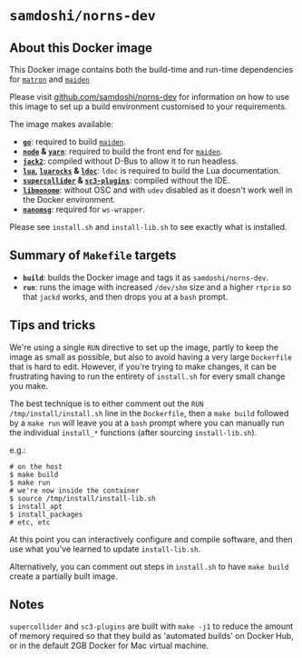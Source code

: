 # `samdoshi/norns-dev`

## About this Docker image

This Docker image contains both the build-time and run-time dependencies for [`matron`][matron] and [`maiden`][maiden]

Please visit [github.com/samdoshi/norns-dev][norns-dev] for information on how to use this image to set up a build environment customised to your requirements.

[matron]: https://github.com/monome/norns
[maiden]: https://github.com/monome/maiden
[norns-dev]: https://github.com/samdoshi/norns-dev

The image makes available:

 - **[`go`][go]**: required to build [`maiden`][maiden].
 - **[`node`][node] & [`yarn`][yarn]**: required to build the front end for [`maiden`][maiden].
 - **[`jack2`][jack2]**: compiled without D-Bus to allow it to run headless.
 - **[`lua`][lua], [`luarocks`][luarocks] & [`ldoc`][ldoc]**: `ldoc` is required to build the Lua documentation.
 - **[`supercollider`][supercollider] & [`sc3-plugins`][sc3-plugins]**: compiled without the IDE.
 - **[`libmonome`][libmonome]**: without OSC and with `udev` disabled as it doesn't work well in the Docker environment.
 - **[`nanomsg`][nanomsg]**: required for `ws-wrapper`.
 
Please see `install.sh` and `install-lib.sh` to see exactly what is installed.
 
[go]: https://golang.org/
[jack2]: http://www.jackaudio.org/
[lua]: http://www.lua.org/
[luarocks]: https://luarocks.org/
[ldoc]: http://stevedonovan.github.io/ldoc/
[supercollider]: https://supercollider.github.io/
[sc3-plugins]: https://supercollider.github.io/sc3-plugins/
[node]: https://nodejs.org/en/
[yarn]: https://yarnpkg.com/en/
[libmonome]: https://github.com/monome/libmonome
[nanomsg]: https://github.com/nanomsg/nanomsg

## Summary of `Makefile` targets

 - **`build`**: builds the Docker image and tags it as `samdoshi/norns-dev`.
 - **`run`**: runs the image with increased `/dev/shm` size and a higher `rtprio` so that `jackd` works, and then drops you at a `bash` prompt.

## Tips and tricks

We're using a single `RUN` directive to set up the image, partly to keep the image as small as possible, but also to avoid having a very large `Dockerfile` that is hard to edit. However, if you're trying to make changes, it can be frustrating having to run the entirety of `install.sh` for every small change you make.

The best technique is to either comment out the `RUN /tmp/install/install.sh` line in the `Dockerfile`, then a `make build` followed by a `make run` will leave you at a `bash` prompt where you can manually run the individual `install_*` functions (after sourcing `install-lib.sh`).

e.g.:

```
# on the host
$ make build
$ make run
# we're now inside the container
$ source /tmp/install/install-lib.sh
$ install_apt
$ install_packages
# etc, etc
```

At this point you can interactively configure and compile software, and then use what you've learned to update `install-lib.sh`.

Alternatively, you can comment out steps in `install.sh` to have `make build` create a partially built image.

## Notes

`supercollider` and `sc3-plugins` are built with `make -j1` to reduce the amount of memory required so that they build as 'automated builds' on Docker Hub, or in the default 2GB Docker for Mac virtual machine.

